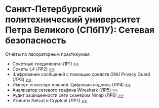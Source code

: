 Санкт-Петербургский политехнический университет Петра Великого (СПбПУ): Сетевая безопасность
=======================

Отчёты по лабораторным практикумам:
- Сокетные соединения (ЛР1) [>>](https://github.com/SemenMartynov/SPbPU_NetworkSecurity/blob/main/LabProjects/lab01.tex)
- Сокеты L4 (ЛР2) [>>](https://github.com/SemenMartynov/SPbPU_NetworkSecurity/blob/main/LabProjects/lab02.tex)
- Шифрование сообщений с помощью средств GNU Privacy Guard (ЛР3) [>>](https://github.com/SemenMartynov/SPbPU_NetworkSecurity/blob/main/LabProjects/lab03.tex)
- Импорт и экспорт ключей. Цифровая подпись (ЛР4) [>>](https://github.com/SemenMartynov/SPbPU_NetworkSecurity/blob/main/LabProjects/lab04.tex)
- Анализатор сетевого трафика Wireshark (ЛР5) [>>](https://github.com/SemenMartynov/SPbPU_NetworkSecurity/blob/main/LabProjects/lab05.tex)
- Аудит защищенности сети сканером Nmap (ЛР6) [>>](https://github.com/SemenMartynov/SPbPU_NetworkSecurity/blob/main/LabProjects/lab06.tex)
- Утилиты Netcat и Cryptcat (ЛР7) [>>](https://github.com/SemenMartynov/SPbPU_NetworkSecurity/blob/main/LabProjects/lab07.tex)

